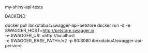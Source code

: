 my-shiny-api-tests

BACKEND:

docker pull ibnxotabu4/swagger-api-petstore
docker run -d -e SWAGGER_HOST=http://petstore.swagger.io \
-e SWAGGER_URL=http://localhost \
-e SWAGGER_BASE_PATH=/v2 -p 80:8080 ibnxotabu4/swagger-api-petstore